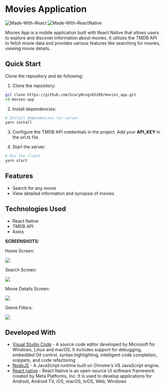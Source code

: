 # Movies Application

![Made-With-React](https://img.shields.io/badge/Made_with-React-informational?style=for-the-badge&logo=react) ![Made-With-ReactNative](https://img.shields.io/badge/Made_with-ReactNative-informational?style=for-the-badge&logo=react)

Movies App is a mobile application built with React Native that allows users to explore and discover information about movies. It utilizes the TMDB API to fetch movie data and provides various features like searching for movies, viewing movie details.

## Quick Start

Clone the repository and do following:

1. Clone the repository:
```bash
git clone https://github.com/ScaryWings83289/movies_app.git
cd movies-app
```

2. Install dependencies:
```bash
# Install dependencies for server
yarn install
```

3. Configure the TMDB API credentials in the project. Add your **API_KEY** in the url.ts file.

4. Start the server:
```bash
# Run the client 
yarn start
```

## Features

- Search for any movie
- View detailed information and synopsis of movies

## Technologies Used

- React Native
- TMDB API
- Axios

**SCREENSHOTS:**

Home Screen:

![](assets/icons/Home_Page.jpg)

Search Screen:

![](assets/icons/Search_page.jpg)

Movie Details Screen:

![](assets/icons/Movie_Details.jpg)

Genre Filters:

![](assets/icons/Genre_Filter.jpg)


## Developed With

* [Visual Studio Code](https://code.visualstudio.com/) - A source code editor developed by Microsoft for Windows, Linux and macOS. It includes support for debugging, embedded Git control, syntax highlighting, intelligent code completion, snippets, and code refactoring
* [NodeJS](https://nodejs.org/en/) - A JavaScript runtime built on Chrome's V8 JavaScript engine.
* [React native](https://reactnative.dev/) - React Native is an open-source UI software framework created by Meta Platforms, Inc. It is used to develop applications for Android, Android TV, iOS, macOS, tvOS, Web, Windows